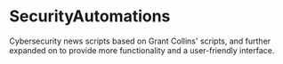 # SecurityAutomations
Cybersecurity news scripts based on Grant Collins' scripts, and further expanded on to provide more functionality and a user-friendly interface.
